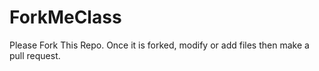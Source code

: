 # ForkMeClass
Please Fork This Repo. Once it is forked, modify or add files then make a pull request.
